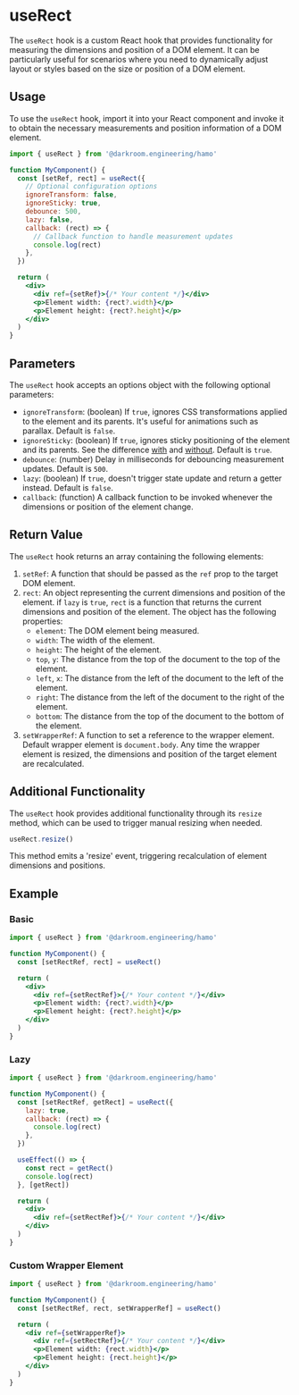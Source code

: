 # useRect

The `useRect` hook is a custom React hook that provides functionality for measuring the dimensions and position of a DOM element. It can be particularly useful for scenarios where you need to dynamically adjust layout or styles based on the size or position of a DOM element.

## Usage

To use the `useRect` hook, import it into your React component and invoke it to obtain the necessary measurements and position information of a DOM element.

```jsx
import { useRect } from '@darkroom.engineering/hamo'

function MyComponent() {
  const [setRef, rect] = useRect({
    // Optional configuration options
    ignoreTransform: false,
    ignoreSticky: true,
    debounce: 500,
    lazy: false,
    callback: (rect) => {
      // Callback function to handle measurement updates
      console.log(rect)
    },
  })

  return (
    <div>
      <div ref={setRef}>{/* Your content */}</div>
      <p>Element width: {rect?.width}</p>
      <p>Element height: {rect?.height}</p>
    </div>
  )
}
```

## Parameters

The `useRect` hook accepts an options object with the following optional parameters:

- `ignoreTransform`: (boolean) If `true`, ignores CSS transformations applied to the element and its parents. It's useful for animations such as parallax. Default is `false`.
- `ignoreSticky`: (boolean) If `true`, ignores sticky positioning of the element and its parents. See the difference [with](https://jsfiddle.net/Lk74do8u/) and [without](https://jsfiddle.net/3962n0ov/). Default is `true`.
- `debounce`: (number) Delay in milliseconds for debouncing measurement updates. Default is `500`.
- `lazy`: (boolean) If `true`, doesn't trigger state update and return a getter instead. Default is `false`.
- `callback`: (function) A callback function to be invoked whenever the dimensions or position of the element change.

## Return Value

The `useRect` hook returns an array containing the following elements:

1. `setRef`: A function that should be passed as the `ref` prop to the target DOM element.
2. `rect`: An object representing the current dimensions and position of the element. if `lazy` is `true`, `rect` is a function that returns the current dimensions and position of the element. The object has the following properties:
   - `element`: The DOM element being measured.
   - `width`: The width of the element.
   - `height`: The height of the element.
   - `top`, `y`: The distance from the top of the document to the top of the element.
   - `left`, `x`: The distance from the left of the document to the left of the element.
   - `right`: The distance from the left of the document to the right of the element.
   - `bottom`: The distance from the top of the document to the bottom of the element.
3. `setWrapperRef`: A function to set a reference to the wrapper element. Default wrapper element is `document.body`. Any time the wrapper element is resized, the dimensions and position of the target element are recalculated.

## Additional Functionality

The `useRect` hook provides additional functionality through its `resize` method, which can be used to trigger manual resizing when needed.

```javascript
useRect.resize()
```

This method emits a 'resize' event, triggering recalculation of element dimensions and positions.

## Example

### Basic

```jsx
import { useRect } from '@darkroom.engineering/hamo'

function MyComponent() {
  const [setRectRef, rect] = useRect()

  return (
    <div>
      <div ref={setRectRef}>{/* Your content */}</div>
      <p>Element width: {rect?.width}</p>
      <p>Element height: {rect?.height}</p>
    </div>
  )
}
```

### Lazy

```jsx
import { useRect } from '@darkroom.engineering/hamo'

function MyComponent() {
  const [setRectRef, getRect] = useRect({
    lazy: true,
    callback: (rect) => {
      console.log(rect)
    },
  })

  useEffect(() => {
    const rect = getRect()
    console.log(rect)
  }, [getRect])

  return (
    <div>
      <div ref={setRectRef}>{/* Your content */}</div>
    </div>
  )
}
```

### Custom Wrapper Element

```jsx
import { useRect } from '@darkroom.engineering/hamo'

function MyComponent() {
  const [setRectRef, rect, setWrapperRef] = useRect()

  return (
    <div ref={setWrapperRef}>
      <div ref={setRectRef}>{/* Your content */}</div>
      <p>Element width: {rect.width}</p>
      <p>Element height: {rect.height}</p>
    </div>
  )
}
```
